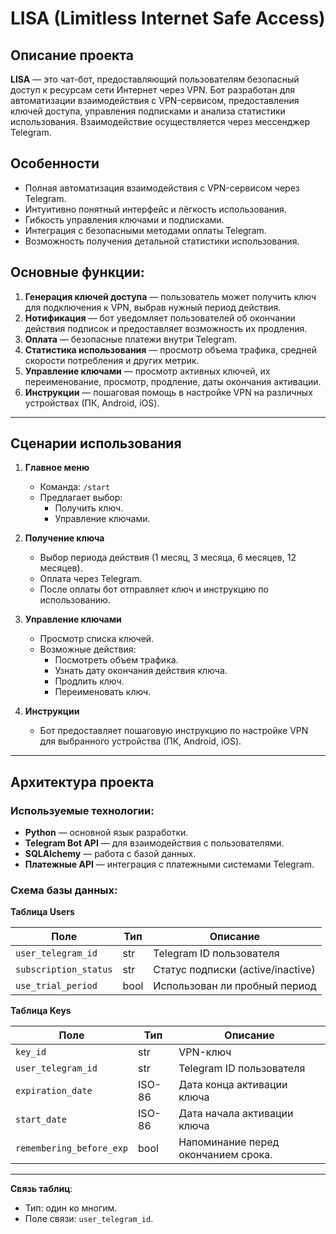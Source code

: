 # LISA (Limitless Internet Safe Access)

## Описание проекта

**LISA** — это чат-бот, предоставляющий пользователям безопасный доступ к ресурсам сети Интернет через VPN. Бот разработан для автоматизации взаимодействия с VPN-сервисом, предоставления ключей доступа, управления подписками и анализа статистики использования. Взаимодействие осуществляется через мессенджер Telegram.

## Особенности
- Полная автоматизация взаимодействия с VPN-сервисом через Telegram.
- Интуитивно понятный интерфейс и лёгкость использования.
- Гибкость управления ключами и подписками.
- Интеграция с безопасными методами оплаты Telegram.
- Возможность получения детальной статистики использования.

## Основные функции:
1. **Генерация ключей доступа** — пользователь может получить ключ для подключения к VPN, выбрав нужный период действия.
2. **Нотификация** — бот уведомляет пользователей об окончании действия подписок и предоставляет возможность их продления.
3. **Оплата** — безопасные платежи внутри Telegram.
4. **Статистика использования** — просмотр объема трафика, средней скорости потребления и других метрик.
5. **Управление ключами** — просмотр активных ключей, их переименование, просмотр, продление, даты окончания активации.
6. **Инструкции** — пошаговая помощь в настройке VPN на различных устройствах (ПК, Android, iOS).


---

## Сценарии использования

1. **Главное меню**
   - Команда: `/start`
   - Предлагает выбор:
     - Получить ключ.
     - Управление ключами.

2. **Получение ключа**
   - Выбор периода действия (1 месяц, 3 месяца, 6 месяцев, 12 месяцев).
   - Оплата через Telegram.
   - После оплаты бот отправляет ключ и инструкцию по использованию.

3. **Управление ключами**
   - Просмотр списка ключей.
   - Возможные действия:
     - Посмотреть объем трафика.
     - Узнать дату окончания действия ключа.
     - Продлить ключ.
     - Переименовать ключ.

4. **Инструкции**
   - Бот предоставляет пошаговую инструкцию по настройке VPN для выбранного устройства (ПК, Android, iOS).

---

## Архитектура проекта



### Используемые технологии:
- **Python** — основной язык разработки.
- **Telegram Bot API** — для взаимодействия с пользователями.
- **SQLAlchemy** — работа с базой данных.
- **Платежные API** — интеграция с платежными системами Telegram.

### Схема базы данных:
**Таблица Users**

|           Поле        | Тип   |             Описание             |
|-----------------------|-------|----------------------------------|
| `user_telegram_id`    | str   | Telegram ID пользователя         |
| `subscription_status` | str   | Статус подписки (active/inactive)|
| `use_trial_period`    | bool  | Использован ли пробный период    |


**Таблица Keys**

| Поле                     | Тип   | Описание                    |
|--------------------------|-------|-----------------------------|
| `key_id`                 | str   | VPN-ключ                    |
| `user_telegram_id`       | str   | Telegram ID пользователя    |
| `expiration_date`        | ISO-86| Дата конца активации ключа  |
| `start_date`             |ISO-86 | Дата начала активации ключа |
| `remembering_before_exp` |bool   | Напоминание перед окончанием срока.  |
---

**Связь таблиц**:
- Тип: один ко многим.
- Поле связи: `user_telegram_id`.


